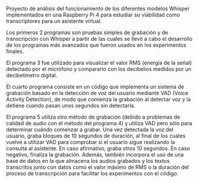 Proyecto de análisis del funcionamiento de los diferentes modelos Whisper implementados en una Raspberry Pi 4 para estudiar su viabilidad como transcriptores para un asistente virtual.

Los primeros 2 programas son pruebas simples de grabación y de transcripción con Whisper a partir de las cuales se llevó a cabo el desarrollo de los programas más avanzados que fueron usados en los experimentos finales.

El programa 3 fue utilizado para visualizar el valor RMS (energía de la señal) detectado por el micrófono y compararlo con los decibelios medidos por un decibelímetro digital.

El cuarto programa consiste en un código que implementa un sistema de grabación basado en la detección de voz del usuario mediante VAD (Voice Activity Detection), de modo que comienza la grabación al detectar voz y la detiene cuando pasan unos segundos sin detectarla.

El programa 5 utiliza otro método de grabación (debido a problemas de calidad de audio con el método del programa 4) y utiliza VAD pero sólo para determinar cuándo comenzar a grabar. Una vez detectada la voz del usuario, graba bloques de 10 segundos de duración, al final de los cuales vuelve a utilizar VAD para comprobar si el usuario sigue realizando la consulta al asistente. En caso afirmativo, graba otros 10 segundos. En caso negativo, finaliza la grabación.
Además, también incorpora el uso de una base de datos en la que almacena los audios grabados y los textos transcritos junto con datos como el valor máximo de RMS o la duración del proceso de transcripción para facilitar los experimentos con el código.
